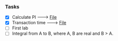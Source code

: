 ### Tasks
- [x] Calculate PI  --->  [File](./src/pi.cpp)
- [x] Transaction time  --->  [File](./src/communication_time.cpp)
- [ ] First lab
- [ ] Integral from A to B, where A, B are real and B > A.
